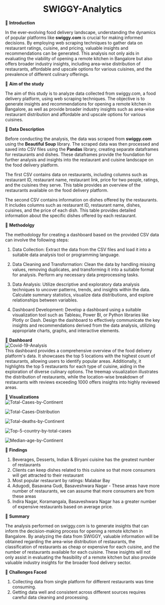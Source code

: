 <h1 align="center" >SWIGGY-Analytics</h1>
                                              
🔘 **Introduction**

In the ever-evolving food delivery landscape, understanding the dynamics of popular platforms like **swiggy.com** is crucial for making informed decisions. By employing web scraping techniques to gather data on restaurant ratings, cuisine, and pricing, valuable insights and recommendations can be generated. This analysis not only aids in evaluating the viability of opening a remote kitchen in Bangalore but also offers broader industry insights, including area-wise distribution of restaurants, affordable and upscale options for various cuisines, and the prevalence of different culinary offerings.

🔘 **Aim of the study**

The aim of this study is to analyze data collected from swiggy.com, a food delivery platform, using web scraping techniques. The objective is to generate insights and recommendations for opening a remote kitchen in Bangalore, as well as provide broader industry insights such as area-wise restaurant distribution and affordable and upscale options for various cuisines.

🔘 **Data Description**

Before conducting the analysis, the data was scraped from **swiggy.com** using the **Beautiful Soup** library. The scraped data was then processed and saved into CSV files using the **Pandas** library, creating separate dataframes for restaurants and dishes. These dataframes provide the foundation for further analysis and insights into the restaurant and cuisine landscape on the food delivery platform.

The first CSV contains data on restaurants, including columns such as restaurant ID, restaurant name, restaurant link, price for two people, ratings, and the cuisines they serve. This table provides an overview of the restaurants available on the food delivery platform.

The second CSV contains information on dishes offered by the restaurants. It includes columns such as restaurant ID, restaurant name, dishes, cuisines, and the price of each dish. This table provides detailed information about the specific dishes offered by each restaurant.

🔘 **Methodolgy**

The methodology for creating a dashboard based on the provided CSV data can involve the following steps:

1. Data Collection: Extract the data from the CSV files and load it into a suitable data analysis tool or programming language.

2. Data Cleaning and Transformation: Clean the data by handling missing values, removing duplicates, and transforming it into a suitable format for analysis. Perform any necessary data preprocessing tasks.

3. Data Analysis: Utilize descriptive and exploratory data analysis techniques to uncover patterns, trends, and insights within the data. Calculate summary statistics, visualize data distributions, and explore relationships between variables.

4. Dashboard Development: Develop a dashboard using a suitable visualization tool such as Tableau, Power BI, or Python libraries like Plotly or Dash. Design the dashboard to effectively communicate the key insights and recommendations derived from the data analysis, utilizing appropriate charts, graphs, and interactive elements.

🔘 **Dashboard**<br>
<img src="https://i.ibb.co/56g5TYJ/Covid-19-Analysis.png" alt="Covid-19-Analysis" border="0"><br>
This dashboard provides a comprehensive overview of the food delivery platform's data. It showcases the top 5 locations with the highest count of restaurants, allowing users to identify popular areas. Additionally, it highlights the top 5 restaurants for each type of cuisine, aiding in the exploration of diverse culinary options. The treemap visualization illustrates the distribution of restaurants, while the location-wise breakdown of restaurants with reviews exceeding 1000 offers insights into highly reviewed areas.

🔘 **Visualizations**<br>
<img src="https://i.ibb.co/BtjVVBZ/Total-Cases-by-Continent.png" alt="Total-Cases-by-Continent" border="0">
<p></p>
<img src="https://i.ibb.co/FW3jP1c/Total-Cases-Distribution.png" alt="Total-Cases-Distribution" border="0">
<p></p>
<img src="https://i.ibb.co/2svbHBq/Total-deaths-by-Continent.png" alt="Total-deaths-by-Continent" border="0">
<p></p>
<img src="https://i.ibb.co/MGS36s6/Top-5-country-by-total-cases.png" alt="Top-5-country-by-total-cases" border="0">
<p></p>
<img src="https://i.ibb.co/YdJzVhb/Median-age-by-Continent.png" alt="Median-age-by-Continent" border="0">
<p></p>

🔘 **Findings**

1. Beverages, Desserts, Indian & Biryani cuisine has the greatest number of restaurants
2. Clients can keep dishes related to this cuisine so that more consumers will get attracted to their restaurant
3. Most popular restaurant by ratings: Malabar Bay
4. Adugodi, Basavana Gudi, Basaveshwara Nagar - These areas have more number of restaurants, we can assume that more consumers are from these areas
5. Indira Nagar, Koramangala, Basaveshwara Nagar has a greater number of expensive restaurants based on average price. 


🔘 **Summary**

The analysis performed on swiggy.com is to generate insights that can inform the decision-making process for opening a remote kitchen in Bangalore. By analyzing the data from SWIGGY, valuable information will be obtained regarding the area-wise distribution of restaurants, the classification of restaurants as cheap or expensive for each cuisine, and the number of restaurants available for each cuisine. These insights will not only assist in evaluating the feasibility of a remote kitchen but also provide valuable industry insights for the broader food delivery sector.

🔘 **Challenges Faced**

1. Collecting data from single platform for different restaurants was time consuming.
2. Getting data well and consistent across different  sources requires careful data cleaning and processing.
